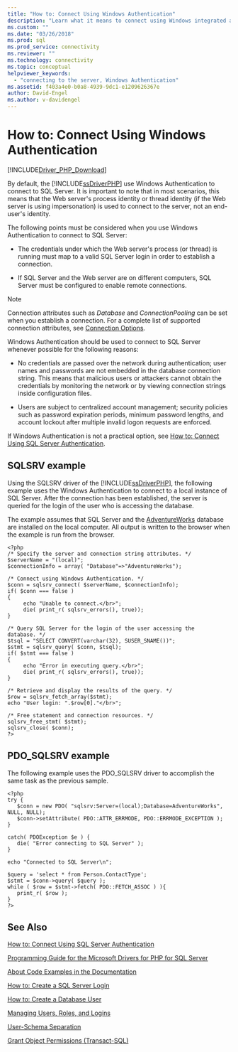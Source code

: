 ```yaml
---
title: "How to: Connect Using Windows Authentication"
description: "Learn what it means to connect using Windows integrated authentication through the Drivers for PHP for SQL Server."
ms.custom: ""
ms.date: "03/26/2018"
ms.prod: sql
ms.prod_service: connectivity
ms.reviewer: ""
ms.technology: connectivity
ms.topic: conceptual
helpviewer_keywords: 
  - "connecting to the server, Windows Authentication"
ms.assetid: f403a4e0-b0a8-4939-9dc1-e1209626367e
author: David-Engel
ms.author: v-davidengel
---
```

# How to: Connect Using Windows Authentication
[!INCLUDE[Driver_PHP_Download](../../includes/driver_php_download.md)]

By default, the [!INCLUDE[ssDriverPHP](../../includes/ssdriverphp_md.md)] use Windows Authentication to connect to SQL Server. It is important to note that in most scenarios, this means that the Web server's process identity or thread identity (if the Web server is using impersonation) is used to connect to the server, not an end-user's identity.  
  
The following points must be considered when you use Windows Authentication to connect to SQL Server:  
  
-   The credentials under which the Web server's process (or thread) is running must map to a valid SQL Server login in order to establish a connection.  
  
-   If SQL Server and the Web server are on different computers, SQL Server must be configured to enable remote connections.  
  
> [!NOTE]  
> Connection attributes such as *Database* and *ConnectionPooling* can be set when you establish a connection. For a complete list of supported connection attributes, see [Connection Options](connection-options.md).  
  
Windows Authentication should be used to connect to SQL Server whenever possible for the following reasons:  
  
-   No credentials are passed over the network during authentication; user names and passwords are not embedded in the database connection string. This means that malicious users or attackers cannot obtain the credentials by monitoring the network or by viewing connection strings inside configuration files.  
  
-   Users are subject to centralized account management; security policies such as password expiration periods, minimum password lengths, and account lockout after multiple invalid logon requests are enforced.  
  
If Windows Authentication is not a practical option, see [How to: Connect Using SQL Server Authentication](how-to-connect-using-sql-server-authentication.md).  
  
## SQLSRV example  
Using the SQLSRV driver of the [!INCLUDE[ssDriverPHP](../../includes/ssdriverphp_md.md)], the following example uses the Windows Authentication to connect to a local instance of SQL Server. After the connection has been established, the server is queried for the login of the user who is accessing the database.  
  
The example assumes that SQL Server and the [AdventureWorks](https://github.com/Microsoft/sql-server-samples/tree/master/samples/databases/adventure-works) database are installed on the local computer. All output is written to the browser when the example is run from the browser.  
  
```  
<?php  
/* Specify the server and connection string attributes. */  
$serverName = "(local)";  
$connectionInfo = array( "Database"=>"AdventureWorks");  
  
/* Connect using Windows Authentication. */  
$conn = sqlsrv_connect( $serverName, $connectionInfo);  
if( $conn === false )  
{  
     echo "Unable to connect.</br>";  
     die( print_r( sqlsrv_errors(), true));  
}  
  
/* Query SQL Server for the login of the user accessing the  
database. */  
$tsql = "SELECT CONVERT(varchar(32), SUSER_SNAME())";  
$stmt = sqlsrv_query( $conn, $tsql);  
if( $stmt === false )  
{  
     echo "Error in executing query.</br>";  
     die( print_r( sqlsrv_errors(), true));  
}  
  
/* Retrieve and display the results of the query. */  
$row = sqlsrv_fetch_array($stmt);  
echo "User login: ".$row[0]."</br>";  
  
/* Free statement and connection resources. */  
sqlsrv_free_stmt( $stmt);  
sqlsrv_close( $conn);  
?>  
```  
  
## PDO_SQLSRV example  
The following example uses the PDO_SQLSRV driver to accomplish the same task as the previous sample.  
  
```  
<?php  
try {  
   $conn = new PDO( "sqlsrv:Server=(local);Database=AdventureWorks", NULL, NULL);   
   $conn->setAttribute( PDO::ATTR_ERRMODE, PDO::ERRMODE_EXCEPTION );  
}  
  
catch( PDOException $e ) {  
   die( "Error connecting to SQL Server" );   
}  
  
echo "Connected to SQL Server\n";  
  
$query = 'select * from Person.ContactType';   
$stmt = $conn->query( $query );   
while ( $row = $stmt->fetch( PDO::FETCH_ASSOC ) ){   
   print_r( $row );   
}  
?>  
```  
  
## See Also  
[How to: Connect Using SQL Server Authentication](how-to-connect-using-sql-server-authentication.md)

[Programming Guide for the Microsoft Drivers for PHP for SQL Server](programming-guide-for-php-sql-driver.md)

[About Code Examples in the Documentation](about-code-examples-in-the-documentation.md)

[How to: Create a SQL Server Login](../../relational-databases/security/authentication-access/create-a-login.md)

[How to: Create a Database User](../../relational-databases/security/authentication-access/create-a-database-user.md)

[Managing Users, Roles, and Logins](../../relational-databases/server-management-objects-smo/tasks/managing-users-roles-and-logins.md)

[User-Schema Separation](../../relational-databases/server-management-objects-smo/tasks/managing-users-roles-and-logins.md)

[Grant Object Permissions (Transact-SQL)](../../t-sql/statements/grant-object-permissions-transact-sql.md)  
  
